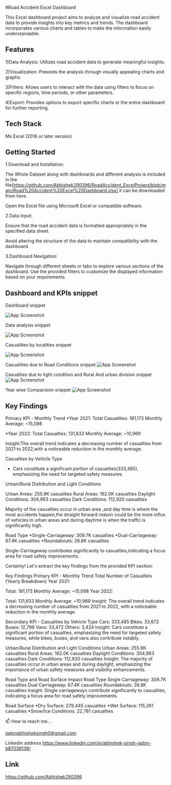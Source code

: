 #Road Accident Excel Dashboard


This Excel dashboard project aims to analyze and visualize road accident data to provide insights into key metrics and trends. The dashboard incorporates various charts and tables to make the information easily understandable.

## Features

1)Data Analysis: Utilizes road accident data to generate meaningful insights.

2)Visualization: Presents the analysis through visually appealing charts and graphs.

3)Filters: Allows users to interact with the data using filters to focus on specific regions, time periods, or other parameters.

4)Export: Provides options to export specific charts or the entire dashboard for further reporting.





## Tech Stack

Ms Excel (2016 or later version)


## Getting Started

1.Download and Installation:

The Whole Dataset along with dashboards and different analysis is included in the file[https://github.com/Abhishek290396/RoadAccident_ExcelProject/blob/main/Road%20Accident%20Excel%20Dashboard.xlsx] it can be downloaded from here.

Open the Excel file using Microsoft Excel or compatible software.

2.Data Input:

Ensure that the road accident data is formatted appropriately in the specified data sheet.

Avoid altering the structure of the data to maintain compatibility with the dashboard.

3.Dashboard Navigation:

Navigate through different sheets or tabs to explore various sections of the dashboard.
Use the provided filters to customize the displayed information based on your requirements.

## Dashboard and KPIs snippet

Dashboard snippet

![App Screenshot](https://i.ibb.co/4jPGPjj/dashboard-ss.png)

Data analysis snippet

![App Screenshot](https://i.ibb.co/Rbb54gY/ss22.png)

Casualities by localities snippet

![App Screenshot](https://i.ibb.co/HdC7jdG/Screenshot-2023-11-22-131401.png)



Casualities due to Road Conditions snippet
![App Screenshot](https://i.ibb.co/tJ02Nyx/Screenshot-2023-11-22-131338.png)

Casualties due to light condition and Rural And urban division snippet
![App Screenshot](https://i.ibb.co/TL4q2vx/Screenshot-2023-11-22-131311.png) 

Year wise Comparision snippet
![App Screenshot](https://i.ibb.co/BCzCbvG/Screenshot-2023-11-22-131252.png)
## Key Findings

Primary KPI - Monthly Trend
*Year 2021:
 Total Casualities: 181,173
 Monthly Average: ~15,098

*Year 2022:
 Total Casualties: 131,633
 Monthly Average: ~10,969

Insight:The overall trend indicates a decreasing number of casualties from 2021 to 2022,with a noticeable reduction in the monthly average.

 Casualties by Vehicle Type
* Cars constitute a significant portion of casualties(333,485), emphasizing the need for targeted safety measures.
 
Urban/Rural Distribution and Light Conditions

Urban Areas: 255.9K casualties
Rural Areas: 162.0K casualties
Daylight Conditions: 304,963 casualties
Dark Conditions: 112,920 casualties

Majority of the casualties occur in urban area ,and day time is where the most accidents happen,the straight forward reason could be the more influx of vehicles in urban areas and during daytime is when the traffci is significantly high.

Road Type
*Single-Carriageway: 309.7K casualties
*Dual-Carriageway: 67.4K casualties
*Roundabouts: 26.8K casualties

Single-Carriageway contributes significantly to casualties,indicating a focus area for road safety improvements.


Certainly! Let's extract the key findings from the provided KPI section:

Key Findings
Primary KPI - Monthly Trend
Total Number of Casualties (Yearly Breakdown)
Year 2021:

Total: 181,173
Monthly Average: ~15,098
Year 2022:

Total: 131,633
Monthly Average: ~10,969
Insight: The overall trend indicates a decreasing number of casualties from 2021 to 2022, with a noticeable reduction in the monthly average.

Secondary KPI - Casualties by Vehicle Type
Cars: 333,485
Bikes: 33,672
Buses: 12,798
Vans: 33,472
Others: 3,424
Insight: Cars constitute a significant portion of casualties, emphasizing the need for targeted safety measures, while bikes, buses, and vans also contribute notably.

Urban/Rural Distribution and Light Conditions
Urban Areas: 255.9K casualties
Rural Areas: 162.0K casualties
Daylight Conditions: 304,963 casualties
Dark Conditions: 112,920 casualties
Insight: The majority of casualties occur in urban areas and during daylight, emphasizing the importance of urban safety measures and visibility enhancements.

Road Type and Road Surface Impact
Road Type
Single Carriageway: 309.7K casualties
Dual Carriageway: 67.4K casualties
Roundabouts: 26.8K casualties
Insight: Single carriageways contribute significantly to casualties, indicating a focus area for road safety improvements.

Road Surface
*Dry Surface: 279,445 casualties
*Wet Surface: 115,261 casualties
*Snow/Ice Conditions: 22,781 casualties




📫 How to reach me...

jadonabhisheksingh0@gmail.com

Linkedin address
https://www.linkedin.com/in/abhishek-singh-jadon-b87038138/





## Link

https://github.com/Abhishek290396
